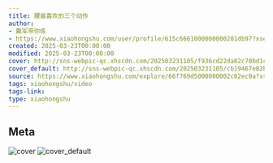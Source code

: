 ```yaml
---
title: 腰最喜欢的三个动作
author:
- 戴军带你练
- https://www.xiaohongshu.com/user/profile/615c6661000000000201db97?xsec_token=undefined
created: 2025-03-23T00:00:00
modified: 2025-03-23T00:00:00
cover: http://sns-webpic-qc.xhscdn.com/202503231105/f936cd22da82c70bd1ca1151d990eeec/1040g2sg31899t4i03q705oascpggjmsn61k4il0!nc_n_webp_prv_1
cover_default: http://sns-webpic-qc.xhscdn.com/202503231105/cb19467e82bbadec8ac022ec5c0f52c7/1040g2sg31899t4i03q705oascpggjmsn61k4il0!nc_n_webp_mw_1
source: https://www.xiaohongshu.com/explore/66f769d5000000002c02ec0a?xsec_token=AB5aDBW9BrRctHF4HP-Nkt43QF8HxOvD-E4KW58fmA728=
tags: xiaohongshu/video
tags-link:
type: xiaohongshu
---
```


## Meta

![cover](http://sns-webpic-qc.xhscdn.com/202503231105/f936cd22da82c70bd1ca1151d990eeec/1040g2sg31899t4i03q705oascpggjmsn61k4il0!nc_n_webp_prv_1)
![cover_default](http://sns-webpic-qc.xhscdn.com/202503231105/cb19467e82bbadec8ac022ec5c0f52c7/1040g2sg31899t4i03q705oascpggjmsn61k4il0!nc_n_webp_mw_1)
